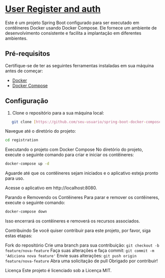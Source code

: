 # [User Register and auth](https://github.com/gerardo-junior/registration)

Este é um projeto Spring Boot configurado para ser executado em contêineres Docker usando Docker Compose. Ele fornece um ambiente de desenvolvimento consistente e facilita a implantação em diferentes ambientes.

## Pré-requisitos

Certifique-se de ter as seguintes ferramentas instaladas em sua máquina antes de começar:

- [Docker](https://www.docker.com/)
- [Docker Compose](https://docs.docker.com/compose/)

## Configuração

1. Clone o repositório para a sua máquina local:

```bash
   git clone [https://github.com/seu-usuario/spring-boot-docker-compose](https://github.com/gerardo-junior/registration)
```
Navegue até o diretório do projeto:

```bash
cd registration
```

Executando o projeto com Docker Compose
No diretório do projeto, execute o seguinte comando para criar e iniciar os contêineres:

```bash
docker-compose up -d
```

Aguarde até que os contêineres sejam iniciados e o aplicativo esteja pronto para uso.

Acesse o aplicativo em http://localhost:8080.

Parando e Removendo os Contêineres
Para parar e remover os contêineres, execute o seguinte comando:

```bash
docker-compose down
```

Isso encerrará os contêineres e removerá os recursos associados.

Contribuindo
Se você quiser contribuir para este projeto, por favor, siga estas etapas:

Fork do repositório
Crie uma branch para sua contribuição: ```git checkout -b feature/nova-feature```
Faça suas alterações e faça commit: ```git commit -m 'Adiciona nova feature'```
Envie suas alterações: ```git push origin feature/nova-feature```
Abra uma solicitação de pull
Obrigado por contribuir!

Licença
Este projeto é licenciado sob a Licença MIT.
